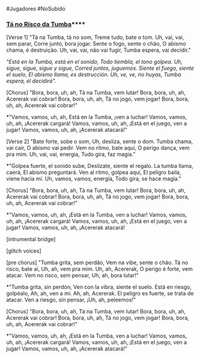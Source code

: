 #Jugadores #NoSubido 

### [Tá no Risco da Tumba](https://suno.com/song/c95e97ae-a2a6-4f1c-94f8-795a65eff834)****

[Verse 1]
"Tá na Tumba, tá no som,
Treme tudo, bate o tom.
Uh, vai, vai, sem parar,
Corre junto, bora jogar.
Sente o fogo, sente o chão,
O abismo chama, é destruição.
Uh, vai, vai, não vai fugir,
Tumba espera, vai decidir."

*"Está en la Tumba, está en el sonido,*
*Todo tiembla, el tono golpea.*
*Uh, sigue, sigue, sigue y sigue,*
*Corred juntos, juguemos.*
*Siente el fuego, siente el suelo,*
*El abismo llama, es destrucción.*
*Uh, ve, ve, no huyas,*
*Tumba espera, él decidirá".*

[Chorus]
"Bora, bora, uh, ah,
Tá na Tumba, vem lutar!
Bora, bora, uh, ah,
Acererak vai cobrar!
Bora, bora, uh, ah,
Tá no jogo, vem jogar!
Bora, bora, uh, ah,
Acererak vai cobrar!"

*"Vamos, vamos, uh, ah,
Está en la Tumba, ¡ven a luchar!
Vamos, vamos, uh, ah,
¡Acererak cargará!
Vamos, vamos, uh, ah,
¡Está en el juego, ven a jugar!
Vamos, vamos, uh, ah,
¡Acererak atacará!"

[Verse 2]
"Bate forte, sobe o som,
Uh, desliza, sente o dom.
Tumba chama, vai cair,
O abismo vai pedir.
Vem no ritmo, bate aqui,
O perigo dança, vem pra mim.
Uh, vai, vai, energia,
Tudo gira, faz magia."

*"Golpea fuerte, el sonido sube,
Deslízate, siente el regalo.
La tumba llama, caerá,
El abismo preguntará.
Ven al ritmo, golpea aquí,
El peligro baila, viene hacia mí.
Uh, vamos, vamos, energía,
Todo gira, se hace magia."

[Chorus]
"Bora, bora, uh, ah,
Tá na Tumba, vem lutar!
Bora, bora, uh, ah,
Acererak vai cobrar!
Bora, bora, uh, ah,
Tá no jogo, vem jogar!
Bora, bora, uh, ah,
Acererak vai cobrar!"

*"Vamos, vamos, uh, ah,
¡Está en la Tumba, ven a luchar!
Vamos, vamos, uh, ah,
¡Acererak cargará!
Vamos, vamos, uh, ah,
¡Está en el juego, ven a jugar!
Vamos, vamos, uh, ah,
¡Acererak atacará!

[intrumental bridge]

[glitch voices]

[pre chorus]
"Tumba grita, sem perdão,
Vem na vibe, sente o chão.
Tá no risco, bate aí,
Uh, ah, vem pra mim.
Uh, ah, Acererak,
O perigo é forte, vem atacar.
Vem no risco, sem pensar,
Uh, ah, bora lutar!"

*"Tumba grita, sin perdón,
Ven con la vibra, siente el suelo.
Está en riesgo, golpéalo,
Ah, ah, ven a mí.
Ah, ah, Acererak.
El peligro es fuerte, se trata de atacar.
Ven a riesgo, sin pensar,
¡Uh, ah, peleemos!”

[Chorus]
"Bora, bora, uh, ah,
Tá na Tumba, vem lutar!
Bora, bora, uh, ah,
Acererak vai cobrar!
Bora, bora, uh, ah,
Tá no jogo, vem jogar!
Bora, bora, uh, ah,
Acererak vai cobrar!"

*"Vamos, vamos, uh, ah,
¡Está en la Tumba, ven a luchar!
Vamos, vamos, uh, ah,
¡Acererak cargará!
Vamos, vamos, uh, ah,
¡Está en el juego, ven a jugar!
Vamos, vamos, uh, ah,
¡Acererak atacará!"